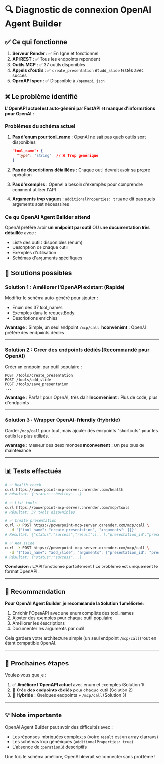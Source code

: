 # 🔍 Diagnostic de connexion OpenAI Agent Builder

## ✅ Ce qui fonctionne

1. **Serveur Render** : ✅ En ligne et fonctionnel
2. **API REST** : ✅ Tous les endpoints répondent
3. **Outils MCP** : ✅ 37 outils disponibles
4. **Appels d'outils** : ✅ `create_presentation` et `add_slide` testés avec succès
5. **OpenAPI spec** : ✅ Disponible à `/openapi.json`

## ❌ Le problème identifié

**L'OpenAPI actuel est auto-généré par FastAPI et manque d'informations pour OpenAI :**

### Problèmes du schéma actuel

1. **Pas d'enum pour tool_name** : OpenAI ne sait pas quels outils sont disponibles
   ```json
   "tool_name": {
     "type": "string"  // ❌ Trop générique
   }
   ```

2. **Pas de descriptions détaillées** : Chaque outil devrait avoir sa propre opération
3. **Pas d'exemples** : OpenAI a besoin d'exemples pour comprendre comment utiliser l'API
4. **Arguments trop vagues** : `additionalProperties: true` ne dit pas quels arguments sont nécessaires

### Ce qu'OpenAI Agent Builder attend

OpenAI préfère avoir **un endpoint par outil** OU **une documentation très détaillée** avec :
- Liste des outils disponibles (enum)
- Description de chaque outil
- Exemples d'utilisation
- Schémas d'arguments spécifiques

## 🔧 Solutions possibles

### **Solution 1 : Améliorer l'OpenAPI existant (Rapide)**

Modifier le schéma auto-généré pour ajouter :
- Enum des 37 tool_names
- Exemples dans le requestBody
- Descriptions enrichies

**Avantage** : Simple, un seul endpoint `/mcp/call`
**Inconvénient** : OpenAI préfère des endpoints dédiés

---

### **Solution 2 : Créer des endpoints dédiés (Recommandé pour OpenAI)**

Créer un endpoint par outil populaire :
```
POST /tools/create_presentation
POST /tools/add_slide
POST /tools/save_presentation
...
```

**Avantage** : Parfait pour OpenAI, très clair
**Inconvénient** : Plus de code, plus d'endpoints

---

### **Solution 3 : Wrapper OpenAI-friendly (Hybride)**

Garder `/mcp/call` pour tout, mais ajouter des endpoints "shortcuts" pour les outils les plus utilisés.

**Avantage** : Meilleur des deux mondes
**Inconvénient** : Un peu plus de maintenance

---

## 📊 Tests effectués

```bash
# ✅ Health check
curl https://powerpoint-mcp-server.onrender.com/health
# Résultat: {"status":"healthy"...}

# ✅ List tools
curl https://powerpoint-mcp-server.onrender.com/mcp/tools
# Résultat: 37 tools disponibles

# ✅ Create presentation
curl -X POST https://powerpoint-mcp-server.onrender.com/mcp/call \
  -d '{"tool_name": "create_presentation", "arguments": {}}'
# Résultat: {"status":"success","result":[...],"presentation_id":"presentation_1"}

# ✅ Add slide
curl -X POST https://powerpoint-mcp-server.onrender.com/mcp/call \
  -d '{"tool_name": "add_slide", "arguments": {"presentation_id": "presentation_1", ...}}'
# Résultat: {"status":"success"...}
```

**Conclusion** : L'API fonctionne parfaitement ! Le problème est uniquement le format OpenAPI.

---

## 🎯 Recommandation

**Pour OpenAI Agent Builder, je recommande la Solution 1 améliorée :**

1. Enrichir l'OpenAPI avec une enum complète des tool_names
2. Ajouter des exemples pour chaque outil populaire
3. Améliorer les descriptions
4. Documenter les arguments par outil

Cela gardera votre architecture simple (un seul endpoint `/mcp/call`) tout en étant compatible OpenAI.

---

## 🚀 Prochaines étapes

Voulez-vous que je :
1. ✅ **Améliore l'OpenAPI actuel** avec enum et exemples (Solution 1)
2. 🔧 **Crée des endpoints dédiés** pour chaque outil (Solution 2)
3. 🔀 **Hybride** : Quelques endpoints + `/mcp/call` (Solution 3)

---

## 💡 Note importante

OpenAI Agent Builder peut avoir des difficultés avec :
- Les réponses imbriquées complexes (votre `result` est un array d'arrays)
- Les schémas trop génériques (`additionalProperties: true`)
- L'absence de `operationId` descriptifs

Une fois le schéma amélioré, OpenAI devrait se connecter sans problème !
